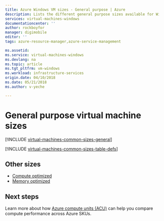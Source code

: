 ```yaml
---
title: Azure Windows VM sizes - General purpose | Azure
description: Lists the different general purpose sizes available for Windows virtual machines in Azure. Lists information about the number of vCPUs, data disks and NICs as well as storage throughput and network bandwidth for sizes in this series.
services: virtual-machines-windows
documentationcenter: ''
author: rockboyfor
manager: digimobile
editor: ''
tags: azure-resource-manager,azure-service-management

ms.assetid: 
ms.service: virtual-machines-windows
ms.devlang: na
ms.topic: article
ms.tgt_pltfrm: vm-windows
ms.workload: infrastructure-services
origin.date: 04/10/2018
ms.date: 05/21/2018
ms.author: v-yeche

---
```


# General purpose virtual machine sizes

[!INCLUDE [virtual-machines-common-sizes-general](../../../includes/virtual-machines-common-sizes-general.md)]

[!INCLUDE [virtual-machines-common-sizes-table-defs](../../../includes/virtual-machines-common-sizes-table-defs.md)]

## Other sizes
- [Compute optimized](sizes-compute.md)
- [Memory optimized](../virtual-machines-windows-sizes-memory.md)
<!--Not Available [Storage optimized]-->
<!--Not Available [GPU optimized]-->
<!--Not Available [High performance compute]-->

## Next steps
Learn more about how [Azure compute units (ACU)](acu.md) can help you compare compute performance across Azure SKUs.

<!--Update_Description: update meta properties, wording update -->